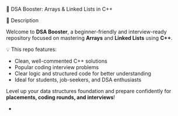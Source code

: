 
🚀 DSA Booster: Arrays & Linked Lists in C++

📘 Description

Welcome to **DSA Booster**, a beginner-friendly and interview-ready repository focused on mastering **Arrays** and **Linked Lists** using **C++**.

💡 This repo features:

* Clean, well-commented C++ solutions
* Popular coding interview problems
* Clear logic and structured code for better understanding
* Ideal for students, job-seekers, and DSA enthusiasts

Level up your data structures foundation and prepare confidently for **placements, coding rounds, and interviews**!

-
